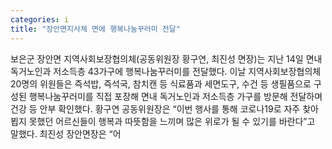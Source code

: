 ```yaml
---
categories: i
title: "장안면지사체 면에 행복나눔꾸러미 전달"
---
```

보은군 장안면 지역사회보장협의체(공동위원장 황구연, 최진성 면장)는 지난 14일 면내 독거노인과 저소득층 43가구에 행복나눔꾸러미를 전달했다. 이날 지역사회보장협의체 20명의 위원들은 즉석밥, 즉석국, 참치캔 등 식료품과 세면도구, 수건 등 생필품으로 구성된 행복나눔꾸러미를 직접 포장해 면내 독거노인과 저소득층 가구를 방문해 전달하며 건강 등 안부 확인했다. 황구연 공동위원장은 “이번 행사를 통해 코로나19로 자주 찾아뵙지 못했던 어르신들이 행복과 따뜻함을 느끼며 많은 위로가 될 수 있기를 바란다”고 말했다. 최진성 장안면장은 “어